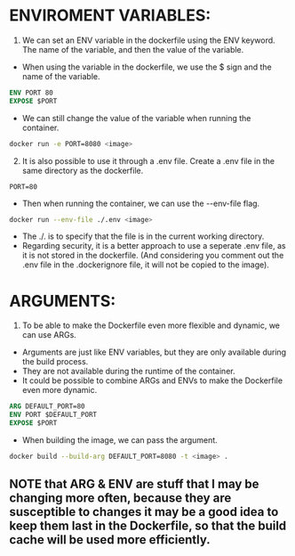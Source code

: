 # ENVIROMENT VARIABLES:

1. We can set an ENV variable in the dockerfile using the ENV keyword.
The name of the variable, and then the value of the variable.
- When using the variable in the dockerfile, we use the $ sign and the name of the variable.
```dockerfile
ENV PORT 80
EXPOSE $PORT
```
- We can still change the value of the variable when running the container.
```bash
docker run -e PORT=8080 <image>
```
2. It is also possible to use it through a .env file. Create a .env file in the same directory as the dockerfile.
```.env
PORT=80
``` 
- Then when running the container, we can use the --env-file flag.
```bash
docker run --env-file ./.env <image>
```
- The ./. is to specify that the file is in the current working directory.
- Regarding security, it is a better approach to use a seperate .env file, as it is not stored in the dockerfile. (And considering you comment out the .env file in the .dockerignore file, it will not be copied to the image).

# ARGUMENTS:

1. To be able to make the Dockerfile even more flexible and dynamic, we can use ARGs.
- Arguments are just like ENV variables, but they are only available during the build process.
- They are not available during the runtime of the container.
- It could be possible to combine ARGs and ENVs to make the Dockerfile even more dynamic.
```dockerfile
ARG DEFAULT_PORT=80
ENV PORT $DEFAULT_PORT
EXPOSE $PORT
```
- When building the image, we can pass the argument.
```bash
docker build --build-arg DEFAULT_PORT=8080 -t <image> .
```
## NOTE that ARG & ENV are stuff that I may be changing more often, because they are susceptible to changes it may be a good idea to keep them last in the Dockerfile, so that the build cache will be used more efficiently.

